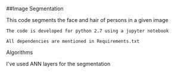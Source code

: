 ##Image Segmentation

This code segments the face and hair of persons in a given image

    The code is developed for python 2.7 using a jupyter notebook

    All dependencies are mentioned in Requirements.txt

Algorithms

I've used ANN layers for the segmentation

